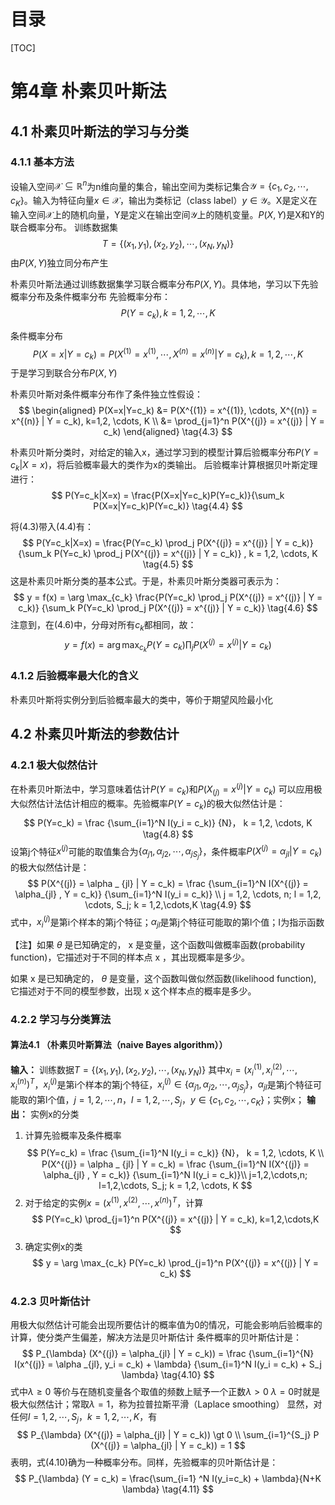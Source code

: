 # 目录
[TOC]





# 第4章 朴素贝叶斯法

## 4.1 朴素贝叶斯法的学习与分类

### 4.1.1 基本方法
设输入空间$\mathcal{X} \subseteq \mathbb{R}^n$为n维向量的集合，输出空间为类标记集合$\mathcal{Y} = \{ c_1, c_2, \cdots, c_K \}$。输入为特征向量$x \in \mathcal{X}$，输出为类标记（class label）$y \in \mathcal{Y}$。X是定义在输入空间$\mathcal{X}$上的随机向量，Y是定义在输出空间$\mathcal{Y}$上的随机变量。$P(X,Y)$是X和Y的联合概率分布。
训练数据集
$$
T = \{ (x_1,y_1),(x_2,y_2),\cdots,(x_N,y_N) \}
$$
由$P(X,Y)$独立同分布产生

朴素贝叶斯法通过训练数据集学习联合概率分布$P(X,Y)$。具体地，学习以下先验概率分布及条件概率分布
先验概率分布：
$$
P(Y=c_k), k= 1,2, \cdots, K
\tag{4.1}
$$

条件概率分布
$$
P(X = x|Y = c_k) = P(X^{(1)} = x^{(1)}, \cdots, X^{(n)} = x^{(n)} | Y = c_k), k=1,2, \cdots, K
\tag{4.2}
$$
于是学习到联合分布$P(X,Y)$

朴素贝叶斯对条件概率分布作了条件独立性假设：
$$
\begin{aligned}
P(X=x|Y=c_k) &= P(X^{(1)} = x^{(1)}, \cdots, X^{(n)} = x^{(n)} | Y = c_k), k=1,2, \cdots, K \\
&= \prod_{j=1}^n P(X^{(j)} = x^{(j)} | Y = c_k)
\end{aligned}
\tag{4.3}
$$

朴素贝叶斯分类时，对给定的输入x，通过学习到的模型计算后验概率分布$P(Y=c_k|X=x)$，将后验概率最大的类作为x的类输出。
后验概率计算根据贝叶斯定理进行：
$$
P(Y=c_k|X=x) = \frac{P(X=x|Y=c_k)P(Y=c_k)}{\sum_k P(X=x|Y=c_k)P(Y=c_k)}
\tag{4.4}
$$

将(4.3)带入(4.4)有：
$$
P(Y=c_k|X=x) = \frac{P(Y=c_k) \prod_j P(X^{(j)} = x^{(j)} | Y = c_k)} {\sum_k P(Y=c_k) \prod_j P(X^{(j)} = x^{(j)} | Y = c_k)} , k = 1,2, \cdots, K
\tag{4.5}
$$
这是朴素贝叶斯分类的基本公式。于是，朴素贝叶斯分类器可表示为：
$$
y = f(x) = \arg \max_{c_k} \frac{P(Y=c_k) \prod_j P(X^{(j)} = x^{(j)} | Y = c_k)} {\sum_k P(Y=c_k) \prod_j P(X^{(j)} = x^{(j)} | Y = c_k)}
\tag{4.6}
$$
注意到，在(4.6)中，分母对所有$c_k$都相同，故：
$$
y = f(x) = \arg \max_{c_k} P(Y=c_k) \prod_j P(X^{(j)} = x^{(j)} | Y = c_k)
\tag{4.7}
$$

### 4.1.2 后验概率最大化的含义
朴素贝叶斯将实例分到后验概率最大的类中，等价于期望风险最小化


## 4.2 朴素贝叶斯法的参数估计

### 4.2.1 极大似然估计
在朴素贝叶斯法中，学习意味着估计$P(Y=c_k)$和$P(X_{(j)} = x^{(j)} | Y=c_k)$
可以应用极大似然估计法估计相应的概率。先验概率$P(Y=c_k)$的极大似然估计是：
$$
P(Y=c_k) = \frac {\sum_{i=1}^N I(y_i = c_k)} {N}， k = 1,2, \cdots, K
\tag{4.8}
$$
设第j个特征$x^{(j)}$可能的取值集合为$\{ \alpha_{j1},\alpha_{j2}, \cdots, \alpha_{j S_j} \}$，条件概率$P(X^{(j)} = \alpha_{jl} | Y = c_k)$的极大似然估计是：
$$
P(X^{(j)} = \alpha _ {jl} | Y = c_k) = \frac {\sum_{i=1}^N I(X^{(j)} = \alpha_{jl} , Y = c_k)} {\sum_{i=1}^N I(y_i = c_k)} \\
j = 1,2, \cdots, n; l = 1,2, \cdots, S_j; k = 1,2,\cdots,K
\tag{4.9}
$$
式中，$x_i^{(j)}$是第i个样本的第j个特征；$\alpha_{jl}$是第j个特征可能取的第l个值；I为指示函数

【注】如果 $\theta$ 是已知确定的， x 是变量，这个函数叫做概率函数(probability function)，它描述对于不同的样本点 x ，其出现概率是多少。

如果 x 是已知确定的， $\theta$ 是变量，这个函数叫做似然函数(likelihood function), 它描述对于不同的模型参数，出现 x 这个样本点的概率是多少。

### 4.2.2 学习与分类算法 

#### **算法4.1 （朴素贝叶斯算法（naive Bayes algorithm））**

**输入：** 训练数据$T = \{ (x_1,y_1),(x_2,y_2),\cdots,(x_N,y_N) \}$
其中$x_i = (x_i^{(1)},x_i^{(2)},\cdots,x_i^{(n)})^T$，$x_i^{(j)}$是第i个样本的第j个特征，$x_i^{(j)} \in \{ \alpha_{j1}, \alpha_{j2}, \cdots, \alpha_{j S_j} \}$，$\alpha_{jl}$是第j个特征可能取的第l个值，$j=1,2,\cdots,n$，$l=1,2,\cdots, S_j$，$y \in \{ c_1, c_2, \cdots, c_K \}$；实例x；
**输出：** 实例x的分类

1. 计算先验概率及条件概率
$$
P(Y=c_k) = \frac {\sum_{i=1}^N I(y_i = c_k)} {N}， k = 1,2, \cdots, K \\
P(X^{(j)} = \alpha _ {jl} | Y = c_k) = \frac {\sum_{i=1}^N I(X^{(j)} = \alpha_{jl} , Y = c_k)} {\sum_{i=1}^N I(y_i = c_k)}\\
j=1,2,\cdots,n; l=1,2,\cdots, S_j; k = 1,2, \cdots, K
$$
2. 对于给定的实例$x = (x^{(1)},x^{(2)},\cdots,x^{(n)})^T$，计算
$$
P(Y=c_k) \prod_{j=1}^n P(X^{(j)} = x^{(j)} | Y = c_k), k=1,2,\cdots,K
$$
3. 确定实例x的类
$$
y = \arg \max_{c_k} P(Y=c_k) \prod_{j=1}^n P(X^{(j)} = x^{(j)} | Y = c_k)
$$


### 4.2.3 贝叶斯估计
用极大似然估计可能会出现所要估计的概率值为0的情况，可能会影响后验概率的计算，使分类产生偏差，解决方法是贝叶斯估计
条件概率的贝叶斯估计是：
$$
P_{\lambda} (X^{(j)} = \alpha_{jl} | Y = c_k)) = \frac {\sum_{i=1}^{N} I(x^{(j)} = \alpha _{jl}, y_i = c_k) + \lambda} {\sum_{i=1}^N I(y_i = c_k) + S_j \lambda}
\tag{4.10}
$$
式中$\lambda \ge 0$
等价与在随机变量各个取值的频数上赋予一个正数$\lambda > 0$
$\lambda = 0$时就是极大似然估计；常取$\lambda = 1$，称为拉普拉斯平滑（Laplace smoothing）
显然，对任何$l = 1,2,\cdots, S_j$，$k=1,2,\cdots,K$，有
$$
P_{\lambda} (X^{(j)} = \alpha_{jl} | Y = c_k)) \gt 0 \\
\sum_{i=1}^{S_j} P (X^{(j)} = \alpha_{jl} | Y = c_k)) = 1
$$
表明，式(4.10)确为一种概率分布。同样，先验概率的贝叶斯估计是：
$$
P_{\lambda} (Y = c_k) = \frac{\sum_{i=1} ^N I(y_i=c_k) + \lambda}{N+K \lambda}
\tag{4.11}
$$

